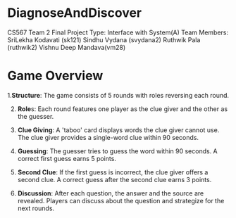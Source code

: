 # DiagnoseAndDiscover
CS567 Team 2 Final Project
Type: Interface with System(A)
Team Members: 
SriLekha Kodavati (sk121)
Sindhu Vydana (svydana2)
Ruthwik Pala (ruthwik2)
Vishnu Deep Mandava(vm28)

# Game Overview
1.**Structure**: The game consists of 5 rounds with roles reversing each round.

2. **Role**s: Each round features one player as the clue giver and the other as the guesser.

3. **Clue Giving**:
A 'taboo' card displays words the clue giver cannot use.
The clue giver provides a single-word clue within 90 seconds.

5. **Guessing**:
The guesser tries to guess the word within 90 seconds.
A correct first guess earns 5 points.

6. **Second Clue**:
If the first guess is incorrect, the clue giver offers a second clue.
A correct guess after the second clue earns 3 points.

7. **Discussion**:
After each question, the answer and the source are revealed.
Players can discuss about the question and strategize for the next rounds.
